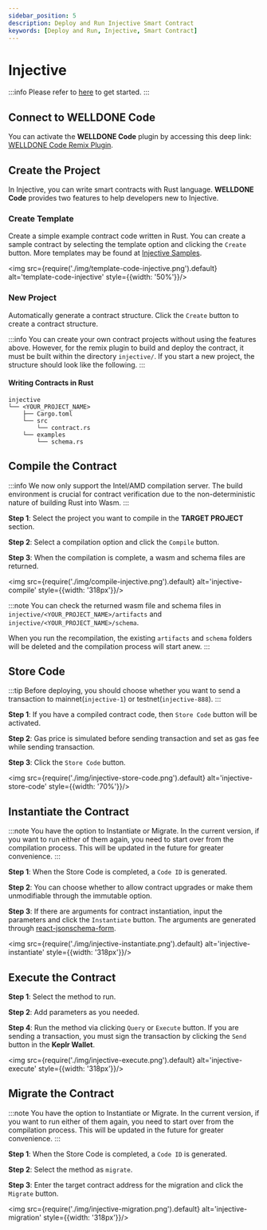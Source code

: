 ```yaml
---
sidebar_position: 5
description: Deploy and Run Injective Smart Contract
keywords: [Deploy and Run, Injective, Smart Contract]
---
```


# Injective

:::info
Please refer to [here](https://docs.welldonestudio.io/code/getting-started) to get started.
:::

## Connect to WELLDONE Code

You can activate the **WELLDONE Code** plugin by accessing this deep link: [WELLDONE Code Remix Plugin](https://remix.ethereum.org/?#activate=wds-code-remix).

## Create the Project

In Injective, you can write smart contracts with Rust language. **WELLDONE Code** provides two features to help developers new to Injective.

### Create Template

Create a simple example contract code written in Rust. You can create a sample contract by selecting the template option and clicking the `Create` button. More templates may be found at [Injective Samples](https://github.com/InjectiveLabs/cw-injective/tree/dev/contracts).

<img src={require('./img/template-code-injective.png').default} alt='template-code-injective' style={{width: '50%'}}/>

### New Project

Automatically generate a contract structure. Click the `Create` button to create a contract structure.

:::info
You can create your own contract projects without using the features above. However, for the remix plugin to build and deploy the contract, it must be built within the directory `injective/`. If you start a new project, the structure should look like the following.
:::

#### Writing Contracts in Rust

```
injective
└── <YOUR_PROJECT_NAME>
    ├── Cargo.toml
    └── src
        └── contract.rs
    └── examples
        └── schema.rs
```

## Compile the Contract

:::info
We now only support the Intel/AMD compilation server. The build environment is crucial for contract verification due to the non-deterministic nature of building Rust into Wasm.
:::

**Step 1**: Select the project you want to compile in the **TARGET PROJECT** section.

**Step 2**: Select a compilation option and click the `Compile` button.

**Step 3**: When the compilation is complete, a wasm and schema files are returned.

<img src={require('./img/compile-injective.png').default} alt='injective-compile' style={{width: '318px'}}/>

:::note
You can check the returned wasm file and schema files in `injective/<YOUR_PROJECT_NAME>/artifacts` and `injective/<YOUR_PROJECT_NAME>/schema`.

When you run the recompilation, the existing `artifacts` and `schema` folders will be deleted and the compilation process will start anew.
:::

## Store Code

:::tip
Before deploying, you should choose whether you want to send a transaction to mainnet(`injective-1`) or testnet(`injective-888`).
:::

**Step 1**: If you have a compiled contract code, then `Store Code` button will be activated.

**Step 2**: Gas price is simulated before sending transaction and set as gas fee while sending transaction.

**Step 3**: Click the `Store Code` button.

<img src={require('./img/injective-store-code.png').default} alt='injective-store-code' style={{width: '70%'}}/>

## Instantiate the Contract

:::note
You have the option to Instantiate or Migrate. In the current version, if you want to run either of them again, you need to start over from the compilation process. This will be updated in the future for greater convenience.
:::

**Step 1**: When the Store Code is completed, a `Code ID` is generated.

**Step 2**: You can choose whether to allow contract upgrades or make them unmodifiable through the immutable option.

**Step 3**: If there are arguments for contract instantiation, input the parameters and click the `Instantiate` button. The arguments are generated through [react-jsonschema-form](https://github.com/rjsf-team/react-jsonschema-form).

<img src={require('./img/injective-instantiate.png').default} alt='injective-instantiate' style={{width: '318px'}}/>

## Execute the Contract

**Step 1**: Select the method to run.

**Step 2**: Add parameters as you needed.

**Step 4**: Run the method via clicking `Query` or `Execute` button. If you are sending a transaction, you must sign the transaction by clicking the `Send` button in the **Keplr Wallet**.

<img src={require('./img/injective-execute.png').default} alt='injective-execute' style={{width: '318px'}}/>

## Migrate the Contract

:::note
You have the option to Instantiate or Migrate. In the current version, if you want to run either of them again, you need to start over from the compilation process. This will be updated in the future for greater convenience.
:::

**Step 1**: When the Store Code is completed, a `Code ID` is generated.

**Step 2**: Select the method as `migrate`.

**Step 3**: Enter the target contract address for the migration and click the `Migrate` button.

<img src={require('./img/injective-migration.png').default} alt='injective-migration' style={{width: '318px'}}/>